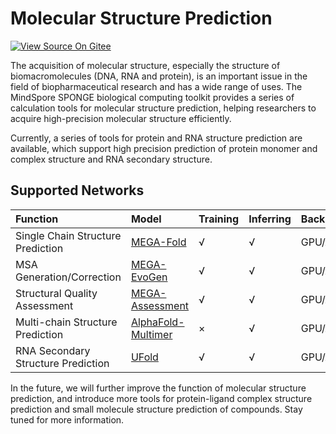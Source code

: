 # Molecular Structure Prediction

[![View Source On Gitee](https://mindspore-website.obs.cn-north-4.myhuaweicloud.com/website-images/master/resource/_static/logo_source_en.svg)](https://gitee.com/mindspore/docs/blob/master/docs/mindsponge/docs/source_en/user/structure_prediction.md)

The acquisition of molecular structure, especially the structure of biomacromolecules (DNA, RNA and protein), is an important issue in the field of biopharmaceutical research and has a wide range of uses. The MindSpore SPONGE biological computing toolkit provides a series of calculation tools for molecular structure prediction, helping researchers to acquire high-precision molecular structure efficiently.

Currently, a series of tools for protein and RNA structure prediction are available, which support high precision prediction of protein monomer and complex structure and RNA secondary structure.

## Supported Networks

| Function       | Model                                        | Training | Inferring | Back-end   |
| :------------- | :------------------------------------------- | :--- | :--- | :-------- |
| Single Chain Structure Prediction | [MEGA-Fold](https://gitee.com/mindspore/mindscience/blob/master/MindSPONGE/applications/MEGAProtein/README.md#)                   | √    | √   | GPU/Ascend |
| MSA Generation/Correction    | [MEGA-EvoGen](https://gitee.com/mindspore/mindscience/blob/master/MindSPONGE/applications/MEGAProtein/README.md#)               | √    | √   | GPU/Ascend |
| Structural Quality Assessment | [MEGA-Assessment](https://gitee.com/mindspore/mindscience/blob/master/MindSPONGE/applications/MEGAProtein/README.md#)       | √    | √   | GPU/Ascend |
| Multi-chain Structure Prediction | [AlphaFold-Multimer](https://gitee.com/mindspore/mindscience/blob/master/MindSPONGE/applications/model%20cards/afmultimer.md) | ×    | √   | GPU/Ascend |
| RNA Secondary Structure Prediction | [UFold](https://gitee.com/mindspore/mindscience/blob/master/MindSPONGE/applications/model%20cards/UFold.md)                          | √    | √   | GPU/Ascend |

In the future, we will further improve the function of molecular structure prediction, and introduce more tools for protein-ligand complex structure prediction and small molecule structure prediction of compounds. Stay tuned for more information.